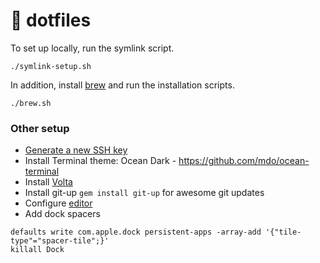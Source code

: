 # 🍒 dotfiles

To set up locally, run the symlink script.

```
./symlink-setup.sh
```

In addition, install [brew](https://brew.sh) and run the installation scripts.

```
./brew.sh
```

### Other setup

- [Generate a new SSH key](https://help.github.com/en/articles/generating-a-new-ssh-key-and-adding-it-to-the-ssh-agent)
- Install Terminal theme: Ocean Dark - https://github.com/mdo/ocean-terminal
- Install [Volta](https://volta.sh/)
- Install git-up `gem install git-up` for awesome git updates
- Configure [editor](./atom.md)
- Add dock spacers

```
defaults write com.apple.dock persistent-apps -array-add '{"tile-type"="spacer-tile";}'
killall Dock
```

